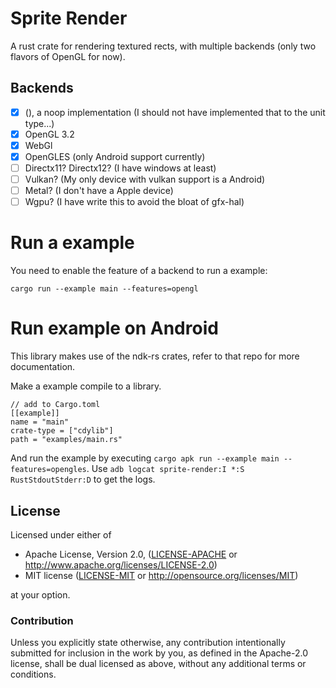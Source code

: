 # Sprite Render

A rust crate for rendering textured rects, with multiple backends (only two flavors of OpenGL for now).

## Backends
- [x] (), a noop implementation (I should not have implemented that to the unit type...)
- [x] OpenGL 3.2
- [x] WebGl
- [x] OpenGLES (only Android support currently)
- [ ] Directx11? Directx12? (I have windows at least)
- [ ] Vulkan? (My only device with vulkan support is a Android)
- [ ] Metal? (I don't have a Apple device)
- [ ] Wgpu? (I have write this to avoid the bloat of gfx-hal)

# Run a example

You need to enable the feature of a backend to run a example:

 ```shell
 cargo run --example main --features=opengl
 ```

# Run example on Android

This library makes use of the ndk-rs crates, refer to that repo for more documentation.

Make a example compile to a library.

```
// add to Cargo.toml
[[example]]
name = "main"
crate-type = ["cdylib"]
path = "examples/main.rs"
``` 

And run the example by executing `cargo apk run --example main --features=opengles`. Use `adb logcat sprite-render:I *:S RustStdoutStderr:D` to get the logs.


## License

Licensed under either of

 * Apache License, Version 2.0, ([LICENSE-APACHE](LICENSE-APACHE) or
   http://www.apache.org/licenses/LICENSE-2.0)
 * MIT license ([LICENSE-MIT](LICENSE-MIT) or
   http://opensource.org/licenses/MIT)

at your option.

### Contribution

Unless you explicitly state otherwise, any contribution intentionally submitted
for inclusion in the work by you, as defined in the Apache-2.0 license, shall be
dual licensed as above, without any additional terms or conditions.
